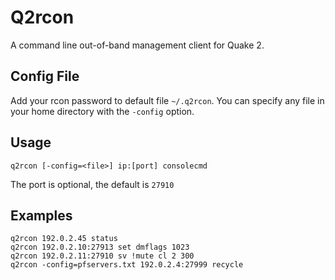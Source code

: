 # Q2rcon
A command line out-of-band management client for Quake 2.

## Config File
Add your rcon password to default file `~/.q2rcon`. You can
specify any file in your home directory with the `-config` option.

## Usage
`q2rcon [-config=<file>] ip:[port] consolecmd`

The port is optional, the default is `27910`

## Examples
```
q2rcon 192.0.2.45 status
q2rcon 192.0.2.10:27913 set dmflags 1023
q2rcon 192.0.2.11:27910 sv !mute cl 2 300
q2rcon -config=pfservers.txt 192.0.2.4:27999 recycle
```

